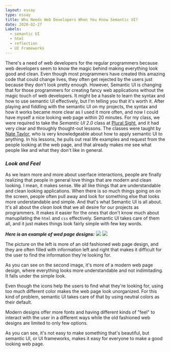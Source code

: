```yaml
---
layout: essay
type: essay
title: Who Needs Web Developers When You Know Semantic UI?
date: 2020-02-27
Labels:
  - semantic UI
  - html
  - reflection
  - UI Frameworks
---
```


There's a need of web developers for the regular programmers because web developers seem to know the magic behind making everything look good and clean. Even though most programmers have created this amazing code that could change lives, they often get rejected by the users just because they don't look pretty enough. However, Semantic UI is changing that for those programmers for creating fancy web applications without the magic touch of web developers. It might be a hassle to learn the syntax and how to use semantic UI effectively, but I'm telling you that it's worth it. After playing and fiddling with the semantic UI on my projects, the syntax and how it works became more clear as I used it more often, and now I could have myself a nice looking web page within 20 minutes. For my class, we were required to take the _Semantic UI 2.0_ class at [Plural Sight](https://www.pluralsight.com/), and it had very clear and throughly thought-out lessons. The classes were taught by [Nate Taylor](https://www.pluralsight.com/authors/nate-taylor), who is very knowledgeable about how to apply semantic UI to anything. In his lessons, he pulls out real life examples and request from the people looking at the web page, and that already makes me see what people like and what they don't like in general. 

### *Look and Feel*

As we learn more and more about userface interactions, people are finally realizing that people in general love things that are modern and clean looking. I mean, it makes sense. We all like things that are understandable and clean looking applications. When there is so much things going on on the screen, people often pull away and look for something else that looks more understandable and simple. And that's what Semantic UI is all about. It's all about the _clean look_ that we all desire for our projects as programmers. It makes it easier for the ones that don't know much about manupilating the `html` and `css` effectively. Semantic UI takes care of them all, and it just makes things look fairly simple with few key words. 

_**Here is an example of wed page designs:**_
<img class="ui medium left floated rounded image" src="https://miro.medium.com/max/1118/1*AauvYRhYA6GHTdkC4VbWgA.png" src="https://wpamelia.com/wp-content/uploads/2019/07/colour.jpg">
<img class="ui medium right floated rounded image" src="https://wpamelia.com/wp-content/uploads/2019/07/colour.jpg">

<i class="ui info icon"></i> The picture on the left is more of an old fashioned web page design, and they are often filled with information left and right that makes it difficult for the user to find the information they're looking for.

<i class="ui info icon"></i> As you can see on the second image, it's more of a modern web page design, where everything looks more understandable and not indimitading. It falls under the simple look. 

<i class="ui info icon"></i> Even though the icons help the users to find what they're looking for, using too much different color makes the web page look unorganized. For this kind of problem, semantic UI takes care of that by using neutral colors as their default.

<i class="ui info icon"></i> Modern designs offer more fonts and having different kinds of "feel" to interact with the user in a different ways while the old fashioned web designs are limited to only few options. 


As you can see, it's not easy to make something that's beautiful, but semantic UI, or UI frameworks, makes it easy for everyone to make a good looking web page. 
